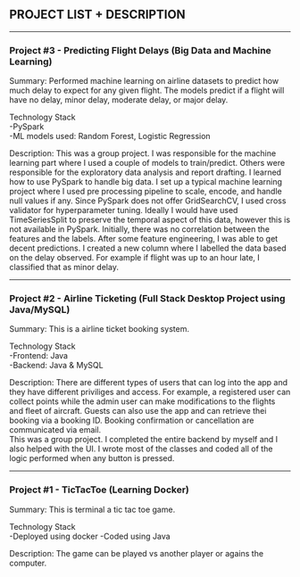 ## PROJECT LIST + DESCRIPTION
----------------------------------------------------------------------------------------------------------------------------------------------------

### Project #3 - Predicting Flight Delays (Big Data and Machine Learning)
Summary: Performed machine learning on airline datasets to predict how much delay to expect for any given flight. The models predict if 
a flight will have no delay, minor delay, moderate delay, or major delay.

Technology Stack  
-PySpark  
-ML models used: Random Forest, Logistic Regression

Description: This was a group project. I was responsible for the machine learning part where I used a couple of models to train/predict. Others were
responsible for the exploratory data analysis and report drafting. I learned how to use PySpark to handle big data. I set up a typical machine
learning project where I used pre processing pipeline to scale, encode, and handle null values if any. Since PySpark does not offer 
GridSearchCV, I used cross validator for hyperparameter tuning. Ideally I would have used TimeSeriesSplit to preserve the temporal aspect
of this data, however this is not available in PySpark. Initially, there was no correlation between the features and the labels. After
some feature engineering, I was able to get decent predictions. I created a new column where I labelled the data based on the delay observed.
For example if flight was up to an hour late, I classified that as minor delay. 

----------------------------------------------------------------------------------------------------------------------------------------------------

### Project #2 - Airline Ticketing (Full Stack Desktop Project using Java/MySQL)
Summary: This is a airline ticket booking system.  

Technology Stack  
-Frontend: Java  
-Backend: Java & MySQL  

Description: There are different types of users that can log into the app and they have different priviliges and access. 
For example, a registered user can collect points while the admin user can make modifications to the flights and fleet of aircraft. 
Guests can also use the app and can retrieve thei booking via a booking ID. Booking confirmation or cancellation are communicated via email.  
This was a group project. I completed the entire backend by myself and I also helped with the UI. I wrote most of the classes and coded all
of the logic performed when any button is pressed.

----------------------------------------------------------------------------------------------------------------------------------------------------

### Project #1 - TicTacToe (Learning Docker)
Summary: This is terminal a tic tac toe game.

Technology Stack  
-Deployed using docker
-Coded using Java

Description: The game can be played vs another player or agains the computer.

